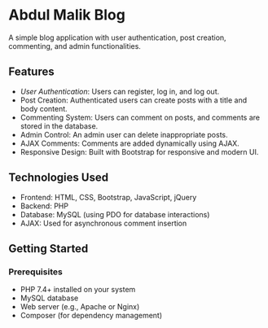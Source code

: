 # Abdul Malik Blog

A simple blog application with user authentication, post creation, commenting, and admin functionalities.

## Features

- *User Authentication*: Users can register, log in, and log out.
- Post Creation: Authenticated users can create posts with a title and body content.
- Commenting System: Users can comment on posts, and comments are stored in the database.
- Admin Control: An admin user can delete inappropriate posts.
- AJAX Comments: Comments are added dynamically using AJAX.
- Responsive Design: Built with Bootstrap for responsive and modern UI.

## Technologies Used

- Frontend: HTML, CSS, Bootstrap, JavaScript, jQuery
- Backend: PHP
- Database: MySQL (using PDO for database interactions)
- AJAX: Used for asynchronous comment insertion

## Getting Started

### Prerequisites

- PHP 7.4+ installed on your system
- MySQL database
- Web server (e.g., Apache or Nginx)
- Composer (for dependency management)





